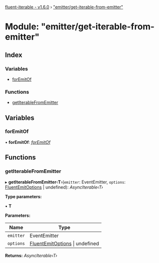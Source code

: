 [fluent-iterable - v1.6.0](../README.md) › ["emitter/get-iterable-from-emitter"](_emitter_get_iterable_from_emitter_.md)

# Module: "emitter/get-iterable-from-emitter"

## Index

### Variables

* [forEmitOf](_emitter_get_iterable_from_emitter_.md#foremitof)

### Functions

* [getIterableFromEmitter](_emitter_get_iterable_from_emitter_.md#getiterablefromemitter)

## Variables

###  forEmitOf

• **forEmitOf**: *[forEmitOf](_emitter_get_iterable_from_emitter_.md#foremitof)*

## Functions

###  getIterableFromEmitter

▸ **getIterableFromEmitter**‹**T**›(`emitter`: EventEmitter, `options`: [FluentEmitOptions](../interfaces/_types_base_.fluentemitoptions.md) | undefined): *AsyncIterable‹T›*

**Type parameters:**

▪ **T**

**Parameters:**

Name | Type |
------ | ------ |
`emitter` | EventEmitter |
`options` | [FluentEmitOptions](../interfaces/_types_base_.fluentemitoptions.md) &#124; undefined |

**Returns:** *AsyncIterable‹T›*
